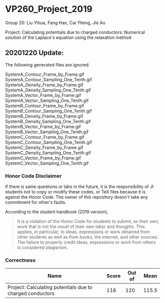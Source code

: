 # VP260_Project_2019
Group 20: Liu Yihua, Fang Han, Cai Yiteng, Jie Ao

Project: Calculating potentials due to charged conductors: Numerical solution of the Laplace's equation using the relaxation method

## 20201220 Update:

The following generated files are ignored.

SystemA_Contour_Frame_by_Frame.gif                        SystemA_Contour_Sampling_One_Tenth.gif
SystemA_Density_Frame_by_Frame.gif                        SystemA_Density_Sampling_One_Tenth.gif
SystemA_Vector_Frame_by_Frame.gif                         SystemA_Vector_Sampling_One_Tenth.gif
SystemB_Contour_Frame_by_Frame.gif                        SystemB_Contour_Sampling_One_Tenth.gif
SystemB_Density_Frame_by_Frame.gif                        SystemB_Density_Sampling_One_Tenth.gif
SystemB_Vector_Frame_by_Frame.gif                         SystemB_Vector_Sampling_One_Tenth.gif
SystemC_Contour_Frame_by_Frame.gif                        SystemC_Contour_Sampling_One_Tenth.gif
SystemC_Density_Frame_by_Frame.gif                        SystemC_Density_Sampling_One_Tenth.gif
SystemC_Vector_Frame_by_Frame.gif                         SystemC_Vector_Sampling_One_Tenth.gif

### Honor Code Disclaimer

If there is same questions or labs in the future, it is the responsibility of JI students not to copy or modify these codes, or TeX files because it is against the Honor Code. The owner of this repository doesn't take any commitment for other's faults.

According to the student handbook (2019 version),

> It is a violation of the Honor Code for students to submit, as their own, work that is not the result of their own labor and thoughts. This applies, in particular, to ideas, expressions or work obtained from other students as well as from books, the internet, and other sources. The failure to properly credit ideas, expressions or work from others is considered plagiarism.

### Correctness

| Name                                                      | Score | Out of | Mean  |
| --------------------------------------------------------- | ----- | ------ | ----- |
| Project: Calculating potentials due to charged conductors | 116   | 120    | 115.5 |

